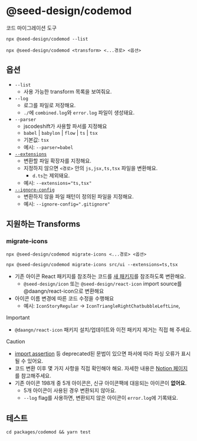 # @seed-design/codemod

코드 마이그레이션 도구

```shell
npx @seed-design/codemod --list
```

```shell
npx @seed-design/codemod <transform> <...경로> <옵션>
```

## 옵션

- `--list`
  - 사용 가능한 transform 목록을 보여줘요.
- `--log`
  - 로그를 파일로 저장해요.
  - `./`에 `combined.log`와 `error.log` 파일이 생성돼요.
- `--parser`
  - jscodeshift가 사용할 파서를 지정해요
  - `babel` | `babylon` | `flow` | `ts` | `tsx`
  - 기본값: `tsx`
  - 예시: `--parser=babel`
- [`--extensions`](https://jscodeshift.com/run/cli/#--extensionsext)
  - 변환할 파일 확장자를 지정해요.
  - 지정하지 않으면 `<경로>` 안의 `js,jsx,ts,tsx` 파일을 변환해요.
    - `d.ts`는 제외돼요.
  - 예시: `--extensions="ts,tsx"`
- [`--ignore-config`](https://jscodeshift.com/run/cli/#--ignore-configfile)
  - 변환하지 않을 파일 패턴이 정의된 파일을 지정해요.
  - 예시: `--ignore-config=".gitignore"`

## 지원하는 Transforms

### migrate-icons

```shell
npx @seed-design/codemod migrate-icons <...경로> <옵션>
```

```shell
npx @seed-design/codemod migrate-icons src/ui --extensions=ts,tsx
```

- 기존 아이콘 React 패키지를 참조하는 코드를 [새 패키지](https://github.com/daangn/seed-icon-v3/blob/main/packages/react/README.md)를 참조하도록 변환해요.
  - `@seed-design/icon` 또는 `@seed-design/react-icon` import source를 @daangn/react-icon으로 변환해요
- 아이콘 이름 변경에 따른 코드 수정을 수행해요
  - 예시: `IconStoryRegular` → `IconTriangleRightChatbubbleLeftLine`,

> [!IMPORTANT]
>
> - `@daangn/react-icon` 패키지 설치/업데이트와 이전 패키지 제거는 직접 해 주세요.

> [!CAUTION]
>
> - [import assertion](https://www.typescriptlang.org/docs/handbook/release-notes/typescript-5-3.html#import-attributes) 등 deprecated된 문법이 있으면 파서에 따라 파싱 오류가 표시될 수 있어요.
> - 코드 변환 이후 몇 가지 사항을 직접 확인해야 해요. 자세한 내용은 [Notion 페이지](https://www.notion.so/daangn/12128c3a9f8f8063b569c897116c8f40)를 참고해주세요.
> - 기존 아이콘 198개 중 5개 아이콘은, 신규 아이콘팩에 대응되는 아이콘이 **없어요**.
>   - 5개 아이콘이 사용된 경우 변환되지 않아요.
>   - `--log` flag를 사용하면, 변환되지 않은 아이콘이 `error.log`에 기록돼요.

## 테스트

```shell
cd packages/codemod && yarn test
```
